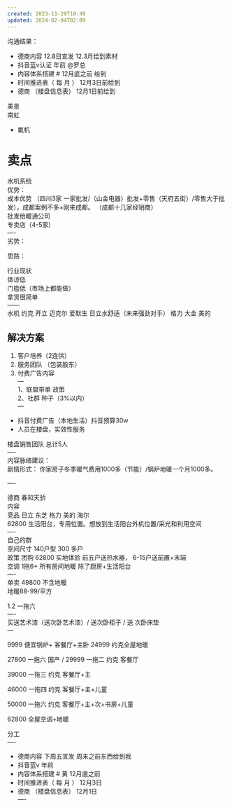 ```yaml
---  
created: 2023-11-29T10:49  
updated: 2024-02-04T02:09  
---  
```

  
沟通结果：  
- 德商内容 12.8日宣发  12.3月给到素材  
- 抖音蓝v认证 年前 @罗总  
- 内容体系搭建 # 12月底之前 给到   
- 时间推进表（ 每 月 ）  12月3日前给到  
- 德商 （楼盘信息表）  12月1日前给到  
  
  
美景   
南虹  
- 氟机  
  
# 卖点  
水机系统   
优势：  
成本优势 （四川3家 一家批发/（山金电器）批发+零售（天府五街）/零售大于批发），成都案例不多+刚来成都。        （成都十几家经销商）  
批发给暖通公司  
专卖店（4-5家）  
—-  
劣势：  
  
思路：  
  
行业现状  
体谅低  
门槛低（市场上都能做）  
拿货很简单  
——  
水机 约克 开立 迈克尔  爱默生 日立水舒适（未来强劲对手） 格力 大金 美的   
  
## 解决方案  
1. 客户培养（2连供）  
2. 服务团队 （包装股东）  
3. 付费广告内容   
—  
1、联盟带单 政策  
2、社群 种子（3%以内）  
—  
- 抖音付费广告（本地生活）抖音预算30w  
- 人员在楼盘，实效性服务  
  
楼盘销售团队 总计5人  
—-  
内容脉络建议：  
剧情形式： 你家房子冬季暖气费用1000多（节能）/锅炉地暖一个月1000多。  
  
—-  
  
德商 春和天骄  
内容   
竞品  日立 东芝 格力 美的 海尔  
62800  生活阳台，专用位置。想放到生活阳台外机位置/采光和利用空间   
—-  
自己的群   
空间尺寸 140户型 300 多户  
政策 团购 62800 实地体验  前五户送热水器， 6-15户送前置+末端    
空调 1拖6+ 所有房间地暖 除了厨房+生活阳台  
—-  
单卖 49800 不含地暖  
地暖88-99/平方  
  
1.2 一拖六  
—-   
买送艺术漆（送次卧艺术漆）/  送次卧柜子 / 送 次卧床垫    
—   
  
9999  便宜锅炉+ 客餐厅+主卧    24999 约克全屋地暖  
  
27800 一拖六 国产 / 29999  一拖二 约克 客餐厅  
   
39000  一拖三 约克  客餐厅+主  
  
46000 一拖四 约克    客餐厅+主+儿童  
  
50000 一拖六 约克   客餐厅+主+次+书房+儿童  
  
62800 全屋空调+地暖  
  
  
  
分工  
—-  
- 德商内容 下周五宣发  周末之前东西给到我  
- 抖音蓝v 年前  
- 内容体系搭建 # 黄 12月底之前  
- 时间推进表（ 每 月 ）  12月3日  
- 德商 （楼盘信息表）  12月1日  
—-  
  
  
  
  
  
  
